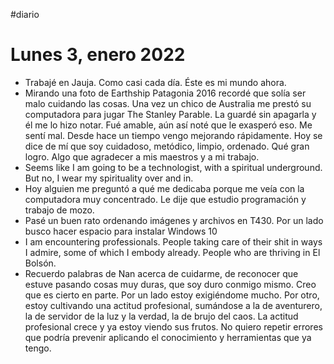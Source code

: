 #diario 
# Lunes 3, enero 2022
- Trabajé en Jauja. Como casi cada día. Éste es mi mundo ahora.
- Mirando una foto de Earthship Patagonia 2016 recordé que solía ser malo cuidando las cosas. Una vez un chico de Australia me prestó su computadora para jugar The Stanley Parable. La guardé sin apagarla y él me lo hizo notar. Fué amable, aún así noté que le exasperó eso. Me sentí mal. Desde hace un tiempo vengo mejorando rápidamente. Hoy se dice de mí que soy cuidadoso, metódico, limpio, ordenado. Qué gran logro. Algo que agradecer a mis maestros y a mi trabajo.
- Seems like I am going to be a technologist, with a spiritual underground. But no, I wear my spirituality over and in.
- Hoy alguien me preguntó a qué me dedicaba porque me veía con la computadora muy concentrado. Le dije que estudio programación y trabajo de mozo.
- Pasé un buen rato ordenando imágenes y archivos en T430. Por un lado busco hacer espacio para instalar Windows 10
- I am encountering professionals. People taking care of their shit in ways I admire, some of which I embody already. People who are thriving in El Bolsón.
- Recuerdo palabras de Nan acerca de cuidarme, de reconocer que estuve pasando cosas muy duras, que soy duro conmigo mismo. Creo que es cierto en parte. Por un lado estoy exigiéndome mucho. Por otro, estoy cultivando una actitud profesional, sumándose a la de aventurero, la de servidor de la luz y la verdad, la de brujo del caos. La actitud profesional crece y ya estoy viendo sus frutos. No quiero repetir errores que podría prevenir aplicando el conocimiento y herramientas que ya tengo.